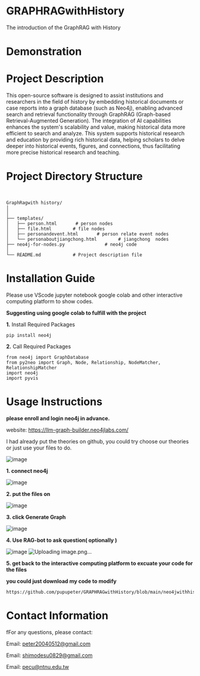 # GRAPHRAGwithHistory
The introduction of the GraphRAG with History 


# Demonstration

# Project Description
This open-source software is designed to assist institutions and researchers in the field of history by embedding historical documents or case reports into a graph database (such as Neo4j), enabling advanced search and retrieval functionality through GraphRAG (Graph-based Retrieval-Augmented Generation). The integration of AI capabilities enhances the system's scalability and value, making historical data more efficient to search and analyze. This system supports historical research and education by providing rich historical data, helping scholars to delve deeper into historical events, figures, and connections, thus facilitating more precise historical research and teaching.
# Project Directory Structure


```


GraphRagwith history/
│
│
├── templates/
│   ├── person.html       # person nodes
│   ├── file.html        # file nodes
│   ├── personandevent.html       # person relate event nodes
│   └── personaboutjiangchong.html        # jiangchong  nodes
├── neo4j-for-nodes.py               # neo4j code
│
└── README.md            # Project description file
```

# Installation Guide
Please use VScode jupyter notebook google colab and other interactive computing platform to show codes.


 **Suggesting using google colab to fulfill with the project**

**1.** Install Required Packages
```
pip install neo4j

```


**2.** Call Required Packages

```
from neo4j import GraphDatabase
from py2neo import Graph, Node, Relationship, NodeMatcher, RelationshipMatcher
import neo4j
import pyvis
```








# Usage Instructions

**please enroll and login neo4j in advance.**

website: https://llm-graph-builder.neo4jlabs.com/

I had already put the theories on github, you could try choose our theories or just use your files to do.

![image](https://github.com/user-attachments/assets/fa5681da-f933-4bd0-9b42-0c0164ff781d)



**1. connect neo4j**



![image](https://github.com/user-attachments/assets/116d427c-05f0-4756-aa55-f3112cd2809c)


**2. put the files on**



![image](https://github.com/user-attachments/assets/83ce949b-abc9-4618-8468-5458da1562f2)




**3. click Generate Graph**



![image](https://github.com/user-attachments/assets/7e380299-7267-4dbf-9ca9-8e8af3020366)



**4. Use RAG-bot to ask question( optionally )**



![image](https://github.com/user-attachments/assets/26ce4f6f-80f5-47f7-bcf2-35cf058d406f)
![Uploading image.png…]()

**5. get back to the interactive computing platform to excuate your code for the files**



  **you could just download my code to modify**

```
https://github.com/pupupeter/GRAPHRAGwithHistory/blob/main/neo4jwithhistory.py
```





#  Contact Information
  fFor any questions, please contact:

Email: peter20040512@gmail.com

Email: shimodesu0829@gmail.com

Email: pecu@ntnu.edu.tw
